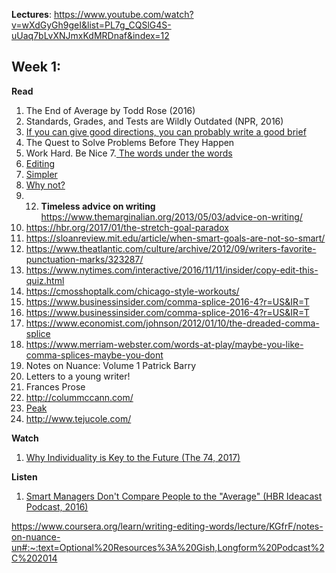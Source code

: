 **Lectures**: 
https://www.youtube.com/watch?v=wXdGyGh9geI&list=PL7g_CQSlG4S-uUaq7bLvXNJmxKdMRDnaf&index=12



## Week 1:

**Read**
1. The End of Average by Todd Rose (2016)
2. Standards, Grades, and Tests are Wildly Outdated (NPR, 2016)
3. <a href="https://www.abajournal.com/magazine/article/one-who-can-draw-a-good-map-can-probably-write-a-good-brief"> If you can give good directions, you can probably write a good brief </a>
4. The Quest to Solve Problems Before They Happen
5. Work Hard. Be Nice
7.<a href="https://www.poetryfoundation.org/poems/48596/the-words-under-the-words"> The words under the words </a> 
8. <a href="https://www.michbar.org/file/barjournal/article/documents/pdf4article3374.pdf"> Editing</a>
9. <a href="https://www.simonandschuster.com/books/Simpler/Cass-R-Sunstein/9781476726601">Simpler</a>
10. <a href="Why Not? "> Why not? </a>
11. 12. **Timeless advice on writing** https://www.themarginalian.org/2013/05/03/advice-on-writing/
13. https://hbr.org/2017/01/the-stretch-goal-paradox
14. https://sloanreview.mit.edu/article/when-smart-goals-are-not-so-smart/
15. https://www.theatlantic.com/culture/archive/2012/09/writers-favorite-punctuation-marks/323287/
16. https://www.nytimes.com/interactive/2016/11/11/insider/copy-edit-this-quiz.html
17. https://cmosshoptalk.com/chicago-style-workouts/
18. https://www.businessinsider.com/comma-splice-2016-4?r=US&IR=T
19. https://www.businessinsider.com/comma-splice-2016-4?r=US&IR=T
20. https://www.economist.com/johnson/2012/01/10/the-dreaded-comma-splice
21. https://www.merriam-webster.com/words-at-play/maybe-you-like-comma-splices-maybe-you-dont
22. Notes on Nuance: Volume 1 Patrick Barry
23. Letters to a young writer! 
24. Frances Prose
25. http://colummccann.com/
26. <a href="https://www.amazon.co.uk/dp/B011H56MKS/ref=dp-kindle-redirect?_encoding=UTF8&btkr=1"> Peak </a>
27. http://www.tejucole.com/

**Watch**
1. <a href="https://www.youtube.com/watch?v=-34ASwa_Ztk"> Why Individuality is Key to the Future (The 74, 2017)</a>

**Listen**
1. <a href="https://hbr.org/podcast/2016/04/smart-managers-dont-compare-people-to-the-average"> Smart Managers Don't Compare People to the "Average" (HBR Ideacast Podcast, 2016)</a>

https://www.coursera.org/learn/writing-editing-words/lecture/KGfrF/notes-on-nuance-un#:~:text=Optional%20Resources%3A%20Gish,Longform%20Podcast%2C%202014
